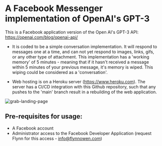 # A Facebook Messenger implementation of OpenAI's GPT-3

This is a Facebook application version of the Open AI's GPT-3 API: https://openai.com/blog/openai-api/

* It is coded to be a simple conversation implementation. It will respond to messages one at a time, and can not yet respond to images, links, gifs, or any other type of attachment. This implementation has a 'working memory' of 5 minutes - meaning that if it hasn't received a message within 5 minutes of your previous message, it's memory is wiped. This wiping could be considered as a 'conversation'. 

* Web hosting is on a Heroku server (https://www.heroku.com). The server has a CI/CD integration with this Github repository, such that any pushes to the 'main' branch result in a rebuilding of the web application.

![grab-landing-page](https://github.com/FlynnOwen/GPT-3-App/blob/main/img/GPT-3.gif)

## Pre-requisites for usage:
* A Facebook account
* Administrator access to the Facebook Developer Application (request Flynn for this access - info@flynnowen.com)



